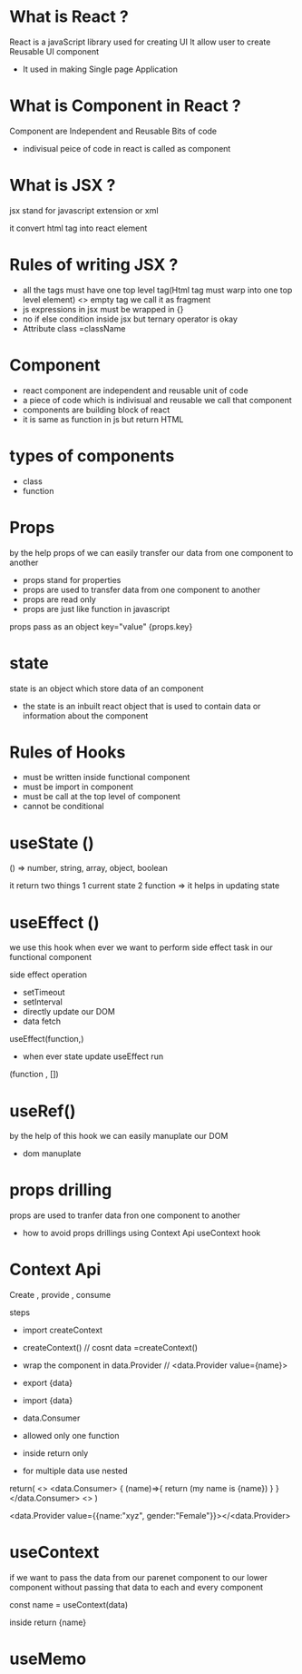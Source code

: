 # What is React ?

React is a javaScript library used for creating UI
It allow user to create Reusable UI component

- It used in making Single page Application

# What is Component in React ?

Component are Independent and Reusable Bits of code

- indivisual peice of code in react is called as component

# What is JSX ?

jsx stand for javascript extension or xml

it convert html tag into react element

# Rules of writing JSX ?

- all the tags must have one top level tag(Html tag must warp into one top level element)
  <> empty tag we call it as fragment
- js expressions in jsx must be wrapped in {}
- no if else condition inside jsx but ternary operator is okay
- Attribute
  class =className

# Component

- react component are independent and reusable unit of code
- a piece of code which is indivisual and reusable we call that component
- components are building block of react
- it is same as function in js but return HTML

# types of components

- class
- function

# Props

by the help props of we can easily transfer our data from one component to another

- props stand for properties
- props are used to transfer data from one component to another
- props are read only
- props are just like function in javascript

props pass as an object
key="value"
{props.key}

# state

state is an object which store data of an component

- the state is an inbuilt react object that is used to contain data or information about the component

# Rules of Hooks

- must be written inside functional component
- must be import in component
- must be call at the top level of component
- cannot be conditional

# useState ()

() => number, string, array, object, boolean

it return two things
1 current state
2 function => it helps in updating state

# useEffect ()

we use this hook when ever we want to perform side effect task in our functional component

side effect operation

- setTimeout
- setInterval
- directly update our DOM
- data fetch

useEffect(function,)

- when ever state update useEffect run

(function , [])

# useRef()

by the help of this hook we can easily manuplate our DOM

- dom manuplate

# props drilling

props are used to tranfer data fron one component to another

- how to avoid props drillings
  using Context Api
  useContext hook

# Context Api

Create , provide , consume

steps

- import createContext
- createContext() // cosnt data =createContext()
- wrap the component in data.Provider // <data.Provider value={name}>
- export {data}

- import {data}
- data.Consumer
- allowed only one function
- inside return only
- for multiple data use nested

return(
<>
<data.Consumer>
{
(name)=>{
return (my name is {name})
}
}
</data.Consumer>
<>
)

<data.Provider value={{name:"xyz", gender:"Female"}}></<data.Provider>

# useContext

if we want to pass the data from our parenet component to our lower component without passing that data to each and every component

const name = useContext(data)

inside return
{name}

# useMemo
